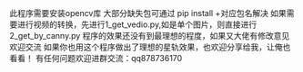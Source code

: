此程序需要安装opencv库
大部分缺失包可通过 pip install +对应包名解决
如果需要进行视频的转换，先进行1_get_vedio.py,如是单个图片，则直接进行2_get_by_canny.py
程序的效果还没有到最理想的程度，如果又大佬有修改意见欢迎交流
如果你也用这个程序做出了理想的星轨效果，也欢迎分享给我，让俺也看看！
有任何问题欢迎进群交流：qq878736170